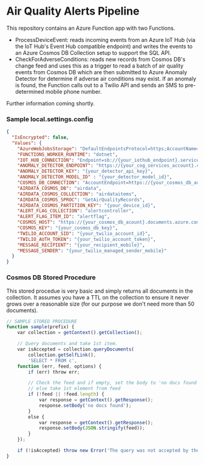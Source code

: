 # Air Quality Alerts Pipeline

This repository contains an Azure Function app with two Functions.

- ProcessDeviceEvent: reads incoming events from an Azure IoT Hub (via the IoT Hub's Event Hub compatible endpoint) and writes the events to an Azure Cosmos DB Collection setup to support the SQL API.
- CheckForAdverseConditions: reads new records from Cosmos DB's change feed and uses this as a trigger to read a batch of air quality events from Cosmos DB which are then submitted to Azure Anomaly Detector for determine if adverse air conditions may exist. If an anomaly is found, the Function calls out to a Twilio API and sends an SMS to pre-determined mobile phone number.

Further information coming shortly.

### Sample local.settings.config

```json
{
  "IsEncrypted": false,
  "Values": {
    "AzureWebJobsStorage": "DefaultEndpointsProtocol=https;AccountName={your_acount};AccountKey={your_account_key};EndpointSuffix=core.windows.net",
    "FUNCTIONS_WORKER_RUNTIME": "dotnet",
    "IOT_HUB_CONNECTION": "Endpoint=sb://{your_iothub_endpoint}.servicebus.windows.net/;SharedAccessKeyName=iothubowner;SharedAccessKey={your_iot_hub_key};EntityPath=iothub-ehub-{your_custom_endpoint}",
    "ANOMALY_DETECTOR_ENDPOINT": "https://{your_cog_services_account}.cognitiveservices.azure.com/",
    "ANOMALY_DETECTOR_KEY": "{your_detector_api_key}",
    "ANOMALY_DETECTOR_MODEL_ID" : "{your_detector_model_id}",
    "COSMOS_DB_CONNECTION": "AccountEndpoint=https://{your_cosmos_db_acount}.documents.azure.com:443/;AccountKey={your_cosmos_db_key}",
    "AIRDATA_COSMOS_DB": "airdata",
    "AIRDATA_COSMOS_COLLECTION": "airdataitems",
    "AIRDATA_COSMOS_SPROC": "GetAirQualityRecords",
    "AIRDATA_COSMOS_PARTITION_KEY": "{your_device_id}",
    "ALERT_FLAG_COLLECTION": "alertcontroller",
    "ALERT_FLAG_ITEM_ID": "alertflag",
    "COSMOS_HOST": "https://{your_cosmos_db_acount}.documents.azure.com:443/",
    "COSMOS_KEY": "{your_cosmos_db_key}",
    "TWILIO_ACCOUNT_SID": "{your_twilio_account_id}",
    "TWILIO_AUTH_TOKEN": "{your_twilio_account_token}",
    "MESSAGE_RECIPIENT": "{your_recipient_mobile}",
    "MESSAGE_SENDER": "{your_twilio_managed_sender_mobile}"
  }
}
```

### Cosmos DB Stored Procedure

This stored procedue is very basic and simply returns all documents in the collection. It assumes you have a TTL on the collection to ensure it never grows over a reasonable size (for our purpose we don't need more than 50 documents).

```javascript
// SAMPLE STORED PROCEDURE
function sample(prefix) {
    var collection = getContext().getCollection();

    // Query documents and take 1st item.
    var isAccepted = collection.queryDocuments(
        collection.getSelfLink(),
        'SELECT * FROM c',
    function (err, feed, options) {
        if (err) throw err;

        // Check the feed and if empty, set the body to 'no docs found', 
        // else take 1st element from feed
        if (!feed || !feed.length) {
            var response = getContext().getResponse();
            response.setBody('no docs found');
        }
        else {
            var response = getContext().getResponse();
            response.setBody(JSON.stringify(feed));
        }
    });

    if (!isAccepted) throw new Error('The query was not accepted by the server.');
}
```